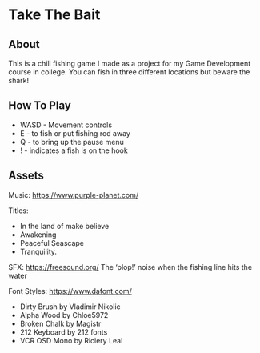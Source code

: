 # Take The Bait

## About
This is a chill fishing game I made as a project for my Game Development course in college. You can fish in three different locations but beware the shark!

## How To Play
* WASD - Movement controls
* E - to fish or put fishing rod away
* Q - to bring up the pause menu
* ! - indicates a fish is on the hook

## Assets

Music: 
https://www.purple-planet.com/

Titles: 
* In the land of make believe
* Awakening
* Peaceful Seascape
* Tranquility.

SFX:
https://freesound.org/
The ‘plop!’ noise when the fishing line hits the water

Font Styles: 
https://www.dafont.com/

* Dirty Brush by Vladimir Nikolic 
* Alpha Wood by Chloe5972  
* Broken Chalk by Magistr 
* 212 Keyboard by 212 fonts
* VCR OSD Mono by Riciery Leal 